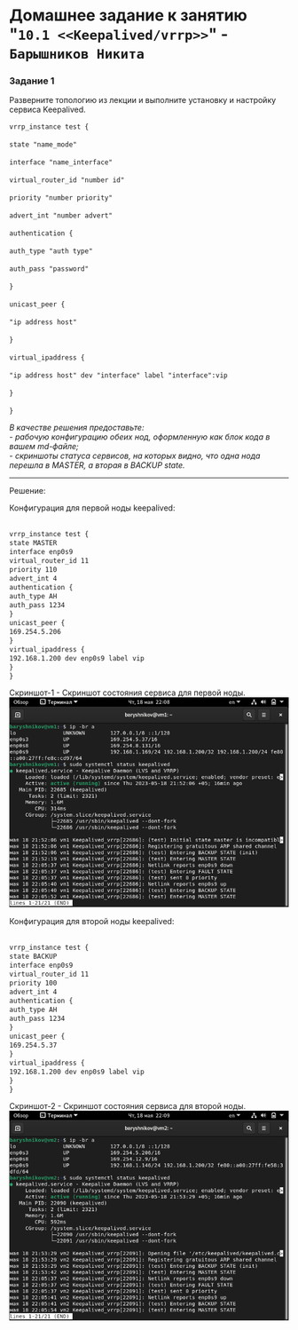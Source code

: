 # Домашнее задание к занятию "`10.1 <<Keepalived/vrrp>>`" - `Барышников Никита`


### Задание 1

Разверните топологию из лекции и выполните установку и настройку сервиса Keepalived. 

```
vrrp_instance test {

state "name_mode"

interface "name_interface"

virtual_router_id "number id"

priority "number priority"

advert_int "number advert"

authentication {

auth_type "auth type"

auth_pass "password"

}

unicast_peer {

"ip address host"

}

virtual_ipaddress {

"ip address host" dev "interface" label "interface":vip

}

}

```

*В качестве решения предоставьте:*   
*- рабочую конфигурацию обеих нод, оформленную как блок кода в вашем md-файле;*   
*- скриншоты статуса сервисов, на которых видно, что одна нода перешла в MASTER, а вторая в BACKUP state.*

---

Решение:

Конфигурация для первой ноды keepalived:

```

vrrp_instance test {
state MASTER
interface enp0s9
virtual_router_id 11
priority 110
advert_int 4
authentication {
auth_type AH
auth_pass 1234
}
unicast_peer {
169.254.5.206
}
virtual_ipaddress {
192.168.1.200 dev enp0s9 label vip
}
}

```

Скриншот-1 - Скриншот состояния сервиса для первой ноды.
![Скриншот-1](https://github.com/BaryshnikovNV/Monitoring-and-fault-tolerance/blob/main/img/10-01/10.1.1.3_Скриншот_состояния_сервиса_keepalived_для_vm1.png)

Конфигурация для второй ноды keepalived:

```

vrrp_instance test {
state BACKUP
interface enp0s9
virtual_router_id 11
priority 100
advert_int 4
authentication {
auth_type AH
auth_pass 1234
}
unicast_peer {
169.254.5.37
}
virtual_ipaddress {
192.168.1.200 dev enp0s9 label vip
}
}

```

Скриншот-2 - Скриншот состояния сервиса для второй ноды.
![Скриншот-2](https://github.com/BaryshnikovNV/Monitoring-and-fault-tolerance/blob/main/img/10-01/10.1.1.4_Скриншот_состояния_сервиса_keepalived_для_vm2.png)